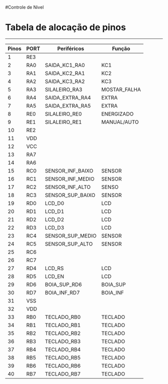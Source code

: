 #Controle de Nivel
# Tabela de alocação de pinos

***

|**Pinos**|**PORT**| **Periféricos** | **Função** |
|---------|--------|-----------------|------------|
|1        |RE3     |                 |            |
|2        |RA0     |SAIDA_KC1_RA0    |KC1         |
|3        |RA1     |SAIDA_KC2_RA1    |KC2         |
|4        |RA2     |SAIDA_KC3_RA2    |KC3         |
|5        |RA3     |SILALEIRO_RA3    |MOSTAR_FALHA|
|6        |RA4     |SAIDA_EXTRA_RA4  |EXTRA       |
|7        |RA5     |SAIDA_EXTRA_RA5  |EXTRA       |
|8        |RE0     |SILALEIRO_RE0    |ENERGIZADO  |
|9        |RE1     |SILALEIRO_RE1    |MANUAL/AUTO |
|10       |RE2     |                 |            |
|11       |VDD     |                 |            |
|12       |VCC     |                 |            |
|13       |RA7     |                 |            |
|14       |RA6     |                 |            |
|15       |RC0     |SENSOR_INF_BAIXO |SENSOR      |
|16       |RC1     |SENSOR_INF_MEDIO |SENSOR      |
|17       |RC2     |SENSOR_INF_ALTO  |SENSO       | 
|18       |RC3     |SENSOR_SUP_BAIXO |SENSOR      |
|19       |RD0     |LCD_D0           |LCD         |
|20       |RD1     |LCD_D1           |LCD         |
|21       |RD2     |LCD_D2           |LCD         |
|22       |RD3     |LCD_D3           |LCD         |
|23       |RC4     |SENSOR_SUP_MEDIO |SENSOR      |
|24       |RC5     |SENSOR_SUP_ALTO  |SENSOR      |
|25       |RC6     |                 |            |
|26       |RC7     |                 |            |
|27       |RD4     |LCD_RS           |LCD         |
|28       |RD5     |LCD_EN           |LCD         |
|29       |RD6     |BOIA_SUP_RD6     |BOIA_SUP    |
|30       |RD7     |BOIA_INF_RD7     |BOIA_INF    |
|31       |VSS     |                 |            |
|32       |VDD     |                 |            |
|33       |RB0     |TECLADO_RB0      |TECLADO     |
|34       |RB1     |TECLADO_RB1      |TECLADO     |
|35       |RB2     |TECLADO_RB2      |TECLADO     |
|36       |RB3     |TECLADO_RB3      |TECLADO     |
|37       |RB4     |TECLADO_RB4      |TECLADO     |
|38       |RB5     |TECLADO_RB5      |TECLADO     |
|39       |RB6     |TECLADO_RB6      |TECLADO     |
|40       |RB7     |TECLADO_RB7      |TECLADO     |
